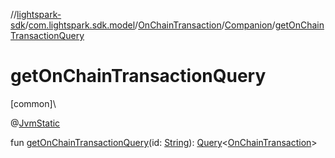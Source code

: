 //[lightspark-sdk](../../../../index.md)/[com.lightspark.sdk.model](../../index.md)/[OnChainTransaction](../index.md)/[Companion](index.md)/[getOnChainTransactionQuery](get-on-chain-transaction-query.md)

# getOnChainTransactionQuery

[common]\

@[JvmStatic](https://kotlinlang.org/api/latest/jvm/stdlib/kotlin.jvm/-jvm-static/index.html)

fun [getOnChainTransactionQuery](get-on-chain-transaction-query.md)(id: [String](https://kotlinlang.org/api/latest/jvm/stdlib/kotlin/-string/index.html)): [Query](../../../com.lightspark.sdk.requester/-query/index.md)&lt;[OnChainTransaction](../index.md)&gt;
